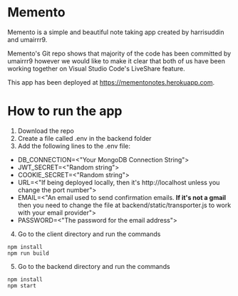 # Memento
Memento is a simple and beautiful note taking app created by harrisuddin and umairrr9.

Memento's Git repo shows that majority of the code has been committed by umairrr9 however we would like to make it clear that both of us have been working together on Visual Studio Code's LiveShare feature.

This app has been deployed at https://mementonotes.herokuapp.com.

# How to run the app

1. Download the repo
2. Create a file called .env in the backend folder
3. Add the following lines to the .env file:
  * DB_CONNECTION=<"Your MongoDB Connection String">
  * JWT_SECRET=<"Random string">
  * COOKIE_SECRET=<"Random string">
  * URL=<"If being deployed locally, then it's http://localhost unless you change the port number">
  * EMAIL=<"An email used to send confirmation emails. **If it's not a gmail** then you need to change the file at backend/static/transporter.js to work with your email provider">
  * PASSWORD=<"The password for the email address">
  4. Go to the client directory and run the commands 
  ```
  npm install
  npm run build
  ```
  5. Go to the backend directory and run the commands 
  ```
  npm install
  npm start
  ```